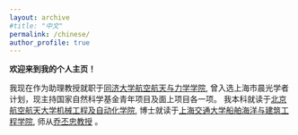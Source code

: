 ```yaml
---
layout: archive
#title: "中文"
permalink: /chinese/
author_profile: true
---
```

**欢迎来到我的个人主页！**

我现在作为助理教授就职于[同济大学航空航天与力学学院](https://aero-mech.tongji.edu.cn/main.htm), 曾入选上海市晨光学者计划，现主持国家自然科学基金青年项目及面上项目各一项。
我本科就读于[北京航空航天大学机械工程及自动化学院](http://www.me.buaa.edu.cn/index.htm),  博士就读于[上海交通大学船舶海洋与建筑工程学院](https://naoce.sjtu.edu.cn/), 
师从[乔丕忠教授](https://scholar.google.com/citations?user=Rb_idV0AAAAJ&hl=zh-TW) 。
